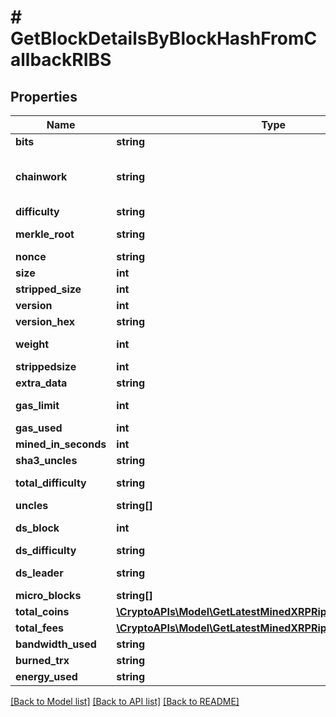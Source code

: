 # # GetBlockDetailsByBlockHashFromCallbackRIBS

## Properties

Name | Type | Description | Notes
------------ | ------------- | ------------- | -------------
**bits** | **string** | Represents a specific sub-unit of Zcash. Bits have two-decimal precision |
**chainwork** | **string** | Represents a hexadecimal number of all the hashes necessary to produce the current chain. E.g., when converting 0000000000000000000000000000000000000000000086859f7a841475b236fd to a decimal you get 635262017308958427068157 hashes, or 635262 exahashes. |
**difficulty** | **string** | Defines how difficult it is for a specific miner to mine the block. |
**merkle_root** | **string** | Defines the single and final (root) node of a Merkle tree. It is the combined hash of all transactions&#39; hashes that are part of a blockchain block. |
**nonce** | **string** | Represents a random value that can be adjusted to satisfy the proof of work |
**size** | **int** | Represents the total size of the block in Bytes. |
**stripped_size** | **int** | Defines the numeric representation of the block size excluding the witness data. |
**version** | **int** | Represents the transaction version number. |
**version_hex** | **string** | Is the hexadecimal string representation of the block&#39;s version. |
**weight** | **int** | Represents a measurement to compare the size of different transactions to each other in proportion to the block size limit. |
**strippedsize** | **int** | Defines the numeric representation of the block size excluding the witness data. |
**extra_data** | **string** | Represents any data that can be included by the miner in the block. |
**gas_limit** | **int** | Represents the maximum amount of gas allowed in the block in order to determine how many transactions it can fit. |
**gas_used** | **int** | Defines how much of the gas for the block has been used. |
**mined_in_seconds** | **int** | Specifies the amount of time required for the block to be mined in seconds. |
**sha3_uncles** | **string** | Defines the combined hash of all uncles for a given parent. |
**total_difficulty** | **string** | Defines the total difficulty of the chain until this block, i.e. how difficult it is for a specific miner to mine a new block. |
**uncles** | **string[]** |  | [optional]
**ds_block** | **int** | Represents the Directory Service block which contains metadata about the miners who participate in the consensus protocol. |
**ds_difficulty** | **string** | Defines how difficult it is to mine the dsBlocks. |
**ds_leader** | **string** | Represents a part of the DS Committee which leads the consensus protocol for the epoch. |
**micro_blocks** | **string[]** |  |
**total_coins** | [**\CryptoAPIs\Model\GetLatestMinedXRPRippleBlockRITotalCoins**](GetLatestMinedXRPRippleBlockRITotalCoins.md) |  |
**total_fees** | [**\CryptoAPIs\Model\GetLatestMinedXRPRippleBlockRITotalFees**](GetLatestMinedXRPRippleBlockRITotalFees.md) |  |
**bandwidth_used** | **string** | Represents the bandwidth used for the transaction. |
**burned_trx** | **string** | Represents the block burned TRX. |
**energy_used** | **string** | Representats the used energy for the transaction. |

[[Back to Model list]](../../README.md#models) [[Back to API list]](../../README.md#endpoints) [[Back to README]](../../README.md)
